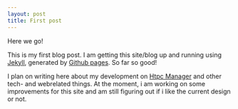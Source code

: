 ```yaml
---
layout: post
title: First post
---
```

Here we go!

This is my first blog post. I am getting this site/blog up and running using [Jekyll](http://jekyllrb.com), generated by [Github pages](http://pages.github.com). So far so good!

I plan on writing here about my development on [Htpc Manager](/htpc.html) and other tech- and webrelated things. At the moment, i am working on some improvements for this site and am still figuring out if i like the current design or not.
